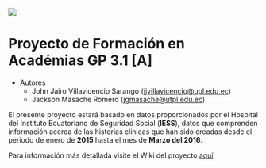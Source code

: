 ![](http://actualidad.titulate.com/wp-content/uploads/UTPL-INSTITUCIONAL-1-color.png)
# Proyecto de Formación en Académias GP 3.1 [A]

* Autores
	* John Jairo Villavicencio Sarango (jjvillavicencio@upl.edu.ec)
	* Jackson Masache Romero (jgmasache@utpl.edu.ec)


El presente proyecto estará basado en datos proporcionados por el Hospital del Instituto Ecuatoriano de Seguridad Social (**IESS**), datos que comprenden información acerca de las historias clinicas que han sido creadas desde el periodo de enero de **2015** hasta el mes de **Marzo del 2016**.

Para información más detallada visite el Wiki del proyecto [aquí](https://git.taw.utpl.edu.ec/jgmasache/historia-clinica-iees-loja/wikis/home)
